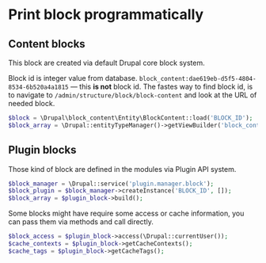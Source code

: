 # Print block programmatically

## Content blocks

This block are created via default Drupal core block system.

Block id is integer value from database. `block_content:dae619eb-d5f5-4804-8534-6b520a4a1815` — this **is not** block id. The fastes way to find block id, is to navigate to `/admin/structure/block/block-content` and look at the URL of needed block.

```php
$block = \Drupal\block_content\Entity\BlockContent::load('BLOCK_ID');
$block_array = \Drupal::entityTypeManager()->getViewBuilder('block_content')->view($block);
```

## Plugin blocks

Those kind of block are defined in the modules via Plugin API system.

```php
$block_manager = \Drupal::service('plugin.manager.block');
$block_plugin = $block_manager->createInstance('BLOCK_ID', []);
$block_array = $plugin_block->build();
```

Some blocks might have require some access or cache information, you can pass them via methods and call directly.

```php
$block_access = $plugin_block->access(\Drupal::currentUser());
$cache_contexts = $plugin_block->getCacheContexts();
$cache_tags = $plugin_block->getCacheTags();
```